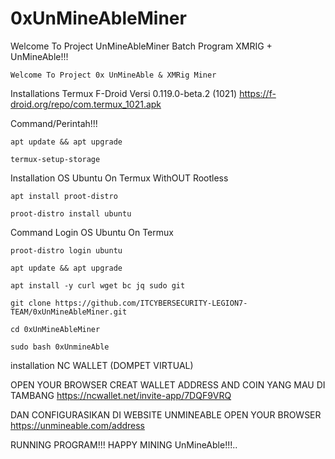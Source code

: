 # 0xUnMineAbleMiner
Welcome To Project UnMineAbleMiner Batch Program XMRIG + UnMineAble!!!
```
Welcome To Project 0x UnMineAble & XMRig Miner
```

Installations Termux F-Droid Versi 0.119.0-beta.2 (1021)
https://f-droid.org/repo/com.termux_1021.apk

Command/Perintah!!!

```
apt update && apt upgrade
```

```
termux-setup-storage
```

Installation OS Ubuntu On Termux WithOUT Rootless
```
apt install proot-distro
```


```
proot-distro install ubuntu
```


Command Login OS Ubuntu On Termux
```
proot-distro login ubuntu
```

```
apt update && apt upgrade
```

```
apt install -y curl wget bc jq sudo git
```

```
git clone https://github.com/ITCYBERSECURITY-LEGION7-TEAM/0xUnMineAbleMiner.git
```

```
cd 0xUnMineAbleMiner
```

```
sudo bash 0xUnmineAble
```

installation NC WALLET (DOMPET VIRTUAL)

OPEN YOUR BROWSER 
CREAT WALLET ADDRESS AND COIN YANG MAU DI TAMBANG 
https://ncwallet.net/invite-app/7DQF9VRQ

DAN CONFIGURASIKAN DI WEBSITE UNMINEABLE
OPEN YOUR BROWSER
https://unmineable.com/address

RUNNING PROGRAM!!! HAPPY MINING UnMineAble!!!..
